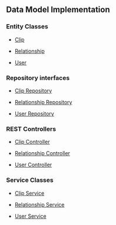 ## Data Model Implementation

### Entity Classes

* [Clip](https://github.com/tunefull/tunefull-service/blob/master/src/main/java/edu/cnm/deepdive/tunefull/model/entity/Clip.java)

* [Relationship](https://github.com/tunefull/tunefull-service/blob/master/src/main/java/edu/cnm/deepdive/tunefull/model/entity/Relationship.java)

* [User](https://github.com/tunefull/tunefull-service/blob/master/src/main/java/edu/cnm/deepdive/tunefull/model/entity/User.java)

### Repository interfaces

* [Clip Repository]()

* [Relationship Repository]()

* [User Repository]()

### REST Controllers 

* [Clip Controller]()

* [Relationship Controller]()

* [User Controller]()

### Service Classes

* [Clip Service]()

* [Relationship Service]()

* [User Service]()
